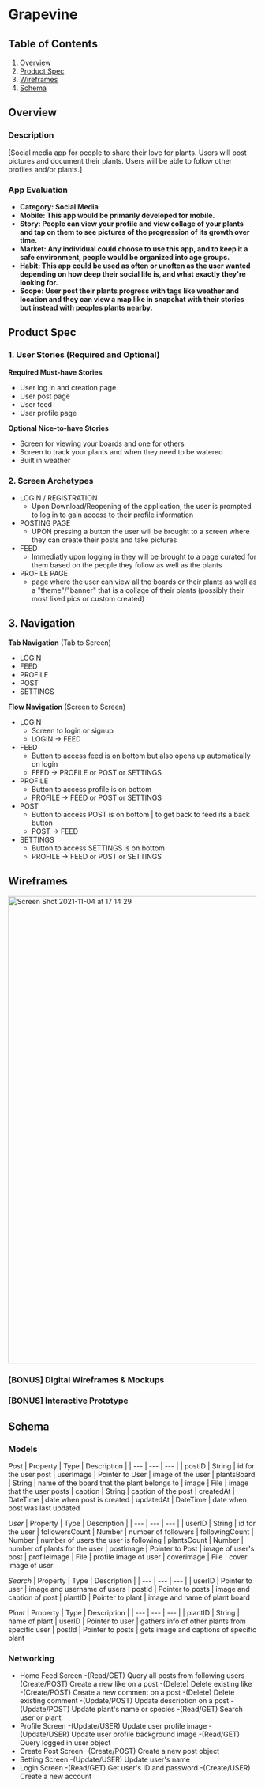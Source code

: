 

# Grapevine

## Table of Contents
1. [Overview](#Overview)
1. [Product Spec](#Product-Spec)
1. [Wireframes](#Wireframes)
2. [Schema](#Schema)

## Overview
### Description
[Social media app for people to share their love for plants. Users will post pictures and document their plants. Users will be able to follow other profiles and/or plants.]

### App Evaluation
- **Category: Social Media**
- **Mobile: This app would be primarily developed for mobile.**
- **Story: People can view your profile and view collage of your plants and tap on them to see pictures of the progression of its growth over time.**
- **Market: Any individual could choose to use this app, and to keep it a safe environment, people would be organized into age groups.**
- **Habit: This app could be used as often or unoften as the user wanted depending on how deep their social life is, and what exactly they're looking for.**
- **Scope: User post their plants progress with tags like weather and location and they can view a map like in snapchat with their stories but instead with peoples plants nearby.**

## Product Spec

### 1. User Stories (Required and Optional)

**Required Must-have Stories**

* User log in and creation page
* User post page 
* User feed
* User profile page

**Optional Nice-to-have Stories**

* Screen for viewing your boards and one for others
* Screen to track your plants and when they need to be watered
* Built in weather 

### 2. Screen Archetypes

* LOGIN / REGISTRATION
   *  Upon Download/Reopening of the application, the user is prompted to log in to gain access to their profile information
* POSTING PAGE
   * UPON pressing a button the user will be brought to a screen where they can create their posts and take pictures 
* FEED
   * Immediatly upon logging in they will be brought to a page curated for them based on the people they follow as well as the plants
* PROFILE PAGE
   * page where the user can view all the boards or their plants as well as a "theme"/"banner" that is a collage of their plants (possibly their most liked pics or custom created)
## 3. Navigation

**Tab Navigation** (Tab to Screen)
* LOGIN
* FEED
* PROFILE
* POST
* SETTINGS

**Flow Navigation** (Screen to Screen)
* LOGIN
   * Screen to login or signup 
   * LOGIN -> FEED
* FEED
   * Button to access feed is on bottom but also opens up automatically on login
   * FEED -> PROFILE or POST or SETTINGS
* PROFILE
   * Button to access profile is on bottom
   * PROFILE -> FEED or POST or SETTINGS
* POST
   * Button to access POST is on bottom | to get back to feed its a back button
   * POST -> FEED
* SETTINGS
   * Button to access SETTINGS is on bottom
   * PROFILE -> FEED or POST or SETTINGS

## Wireframes
<img width="946" alt="Screen Shot 2021-11-04 at 17 14 29" src="https://user-images.githubusercontent.com/66335530/140427895-32b166bf-cbcf-4164-b205-61cfcbc580ef.png">

### [BONUS] Digital Wireframes & Mockups

### [BONUS] Interactive Prototype

## Schema 
### Models
*Post*
| Property | Type | Description |
| --- | --- | --- |
| postID | String | id for the user post
| userImage | Pointer to User | image of the user
| plantsBoard | String | name of the board that the plant belongs to
| image | File | image that the user posts
| caption | String | caption of the post
| createdAt | DateTime | date when post is created
| updatedAt | DateTime | date when post was last updated

*User*
| Property | Type | Description |
| --- | --- | --- |
| userID | String | id for the user
| followersCount | Number | number of followers
| followingCount | Number | number of users the user is following
| plantsCount | Number | number of plants for the user
| postImage | Pointer to Post | image of user's post
| profileImage | File | profile image of user
| coverimage | File | cover image of user

*Search*
| Property | Type | Description |
| --- | --- | --- |
| userID | Pointer to user | image and username of users
| postId | Pointer to posts | image and caption of post
| plantID | Pointer to plant | image and name of plant board


*Plant*
| Property | Type | Description |
| --- | --- | --- |
| plantID | String | name of plant 
| userID | Pointer to user | gathers info of other plants from specific user
| postId | Pointer to posts | gets image and captions of specific plant


### Networking
* Home Feed Screen
  -(Read/GET) Query all posts from following users
  -(Create/POST) Create a new like on a post
  -(Delete) Delete existing like
  -(Create/POST) Create a new comment on a post
  -(Delete) Delete existing comment
  -(Update/POST) Update description on a post
  -(Update/POST) Update plant's name or species
  -(Read/GET) Search user or plant
* Profile Screen
  -(Update/USER) Update user profile image
  -(Update/USER) Update user profile background image
  -(Read/GET) Query logged in user object 
* Create Post Screen
  -(Create/POST) Create a new post object
* Setting Screen
  -(Update/USER) Update user's name
* Login Screen
  -(Read/GET) Get user's ID and password
  -(Create/USER) Create a new account

